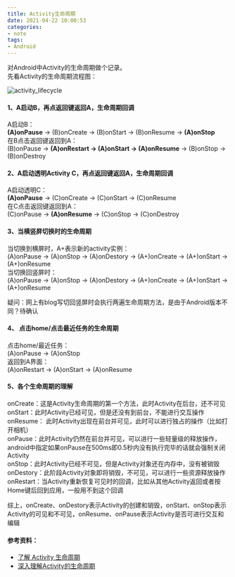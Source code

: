 ```yaml
---
title: Activity生命周期
date: 2021-04-22 10:00:53 
categories: 
- note
tags: 
- Android
---
```

对Android中Activity的生命周期做个记录。  
先看Activity的生命周期流程图：  
  
![activity_lifecycle](https://developer.android.google.cn/guide/components/images/activity_lifecycle.png)  
  
#### 1、A启动B，再点返回键返回A，生命周期回调  
  
A启动B：  
**(A)onPause** → (B)onCreate → (B)onStart → (B)onResume → **(A)onStop**  
在B点击返回键返回到A：  
(B)onPause → **(A)onRestart → (A)onStart → (A)onResume** → (B)onStop → (B)onDestroy  
  
#### 2、A启动透明Activity C，再点返回键返回A，生命周期回调  
  
A启动透明C：  
**(A)onPause** → (C)onCreate → (C)onStart → (C)onResume  
在C点击返回键返回到A：  
(C)onPause → **(A)onResume** → (C)onStop → (C)onDestroy  
  
#### 3、当横竖屏切换时的生命周期  
  
当切换到横屏时，A+表示新的activity实例：  
(A)onPause → (A)onStop → (A)onDestory → (A+)onCreate → (A+)onStart → (A+)onResume  
当切换回竖屏时：  
(A)onPause → (A)onStop → (A)onDestory → (A+)onCreate → (A+)onStart → (A+)onResume  
  
疑问：网上有blog写切回竖屏时会执行两遍生命周期方法，是由于Android版本不同？待确认  
  
#### 4、 点击home/点击最近任务的生命周期  
  
点击home/最近任务：  
(A)onPause → (A)onStop  
返回到A界面：  
(A)onRestart → (A)onStart → (A)onResume  
  
#### 5、各个生命周期的理解  
  
onCreate：这是Activity生命周期的第一个方法，此时Activity在后台，还不可见  
onStart：此时Activity已经可见，但是还没有到前台，不能进行交互操作  
onResume： 此时Activity出现在前台并可见，此时可以进行独占的操作（比如打开相机）  
onPause：此时Activity仍然在前台并可见，可以进行一些轻量级的释放操作，android中指定如果onPause在500ms即0.5秒内没有执行完毕的话就会强制关闭Activity  
onStop：此时Activity已经不可见，但是Activity对象还在内存中，没有被销毁  
onDestory：此阶段Activity对象即将销毁，不可见，可以进行一些资源释放操作  
onRestart：当Activity重新恢复可见时的回调，比如从其他Activity返回或者按Home键后回到应用，一般用不到这个回调  
  
综上，onCreate、onDestory表示Activity的创建和销毁，onStart、onStop表示Activity的可见和不可见，onResume、onPause表示Activity是否可进行交互和编辑  
  
#### 参考资料：  
  
- [了解 Activity 生命周期](https://developer.android.google.cn/guide/components/activities/activity-lifecycle?hl=zh-cn)   
- [深入理解Activity的生命周期](https://www.jianshu.com/p/fb44584daee3) 
